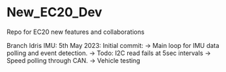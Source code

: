 # New_EC20_Dev
 Repo for EC20 new features and collaborations

 Branch Idris IMU:
 5th May 2023: Initial commit:
 -> Main loop for IMU data polling and event detection.
 -> Todo: I2C read fails at 5sec intervals
 ->	  Speed polling through CAN.
 ->       Vehicle testing
